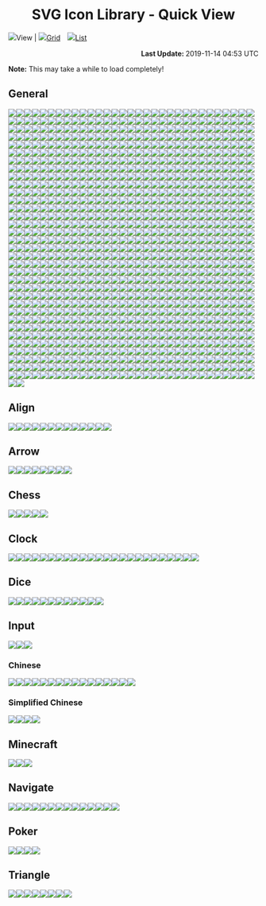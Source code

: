 # <div align="center">SVG Icon Library - Quick View</div>

<img src="../Eye.svg" />View | <a href="./QuickView.md"><img src="../Applications.svg" />Grid</a>　<a href="./QuickView_List.md"><img src="../ListBullet.svg" />List</a>

<div align="right"><strong>Last Update: </strong>2019-11-14 04:53 UTC</div>

<strong>Note:</strong> This may take a while to load completely!

## General

<img src="../Abacus.svg" /><img src="../Accessibility.svg" /><img src="../Account.svg" /><img src="../Acorn.svg" /><img src="../Add.svg" /><img src="../AdobeAcrobat.svg" /><img src="../AdobeAfterEffects.svg" /><img src="../AdobeAfterEffects_Outline.svg" /><img src="../AdobeAudition.svg" /><img src="../AdobeAudition_Outline.svg" /><img src="../AdobeDreamweaver.svg" /><img src="../AdobeDreamweaver_Outline.svg" /><img src="../AdobeIllustrator.svg" /><img src="../AdobeIllustrator_Outline.svg" /><img src="../AdobeInc.svg" /><img src="../AdobeInDesign.svg" /><img src="../AdobeInDesign_Outline.svg" /><img src="../AdobeLightroom.svg" /><img src="../AdobeLightroom_Outline.svg" /><img src="../AdobePhotoshop.svg" /><img src="../AdobePhotoshop_Outline.svg" /><img src="../AdobePremiere.svg" /><img src="../AdobePremiere_Outline.svg" /><img src="../AdobeTypekit.svg" /><img src="../AdobeTypekit_Outline.svg" /><img src="../AdobeXD.svg" /><img src="../AdobeXD_Outline.svg" /><img src="../Airbnb.svg" /><img src="../Airplane.svg" /><img src="../AirPlay.svg" /><img src="../AirportShuttleBus.svg" /><img src="../Alarm.svg" /><img src="../Alarm_Add.svg" /><img src="../Alarm_Off.svg" /><img src="../Alarm_On.svg" /><img src="../Alien.svg" /><img src="../AlienMonster.svg" /><img src="../Alien_Alt.svg" /><img src="../Amazon.svg" /><img src="../Ambulance.svg" /><img src="../AMD.svg" /><img src="../Analytics.svg" /><img src="../Anchor.svg" /><img src="../Anger.svg" /><img src="../AngularJS.svg" /><img src="../AngularUniversal.svg" /><img src="../Announcement.svg" /><img src="../Apartment.svg" /><img src="../Apple.svg" /><img src="../AppleInc.svg" /><img src="../Applications.svg" /><img src="../Applications_Alt.svg" /><img src="../Archive.svg" /><img src="../Archway.svg" /><img src="../Arduino.svg" /><img src="../Assignment.svg" /><img src="../Assignment_Late.svg" /><img src="../Assignment_TurnIn.svg" /><img src="../Astronaut.svg" /><img src="../AthleticShoe.svg" /><img src="../Atom.svg" /><img src="../Award.svg" /><img src="../Axe.svg" /><img src="../Baby.svg" /><img src="../BabyCarriage.svg" /><img src="../Baby_Face.svg" /><img src="../Backpack.svg" /><img src="../Backspace.svg" /><img src="../Bacon.svg" /><img src="../Badge.svg" /><img src="../Baidu.svg" /><img src="../BalanceScale.svg" /><img src="../BalletShoes.svg" /><img src="../Balloon.svg" /><img src="../Ballot.svg" /><img src="../Banana.svg" /><img src="../Bandcamp.svg" /><img src="../Bandcamp_Alt.svg" /><img src="../Bank.svg" /><img src="../BarberPole.svg" /><img src="../BarChart.svg" /><img src="../BarChart_Horizontal.svg" /><img src="../Baseball.svg" /><img src="../Basketball.svg" /><img src="../Bat.svg" /><img src="../BathTub.svg" /><img src="../Bat_Alt.svg" /><img src="../BeachUmbrella.svg" /><img src="../Bed.svg" /><img src="../Bed_Empty.svg" /><img src="../Bee.svg" /><img src="../Beer.svg" /><img src="../Bell.svg" /><img src="../Bicycle.svg" /><img src="../Bike.svg" /><img src="../Bing.svg" /><img src="../Binoculars.svg" /><img src="../Biohazard.svg" /><img src="../Bitbucket.svg" /><img src="../Blender.svg" /><img src="../BlenderSoftware.svg" /><img src="../Blind.svg" /><img src="../Block.svg" /><img src="../Block_Alt.svg" /><img src="../Blogger.svg" /><img src="../Blogger_Alt.svg" /><img src="../Blowfish.svg" /><img src="../Bluetooth.svg" /><img src="../Bluetooth_Alt.svg" /><img src="../Bold.svg" /><img src="../Bomb.svg" /><img src="../Bone.svg" /><img src="../Book.svg" /><img src="../Bookmark.svg" /><img src="../Bookmarks.svg" /><img src="../Bookmark_Outline.svg" /><img src="../Boot.svg" /><img src="../Bootstrap.svg" /><img src="../BorderColour.svg" /><img src="../BowlingBall.svg" /><img src="../BoxingGlove.svg" /><img src="../Brain.svg" /><img src="../Bread.svg" /><img src="../BroadcastTower.svg" /><img src="../BrokenPage.svg" /><img src="../Broom.svg" /><img src="../Brusher.svg" /><img src="../Buffer.svg" /><img src="../Bug.svg" /><img src="../Bullhorn.svg" /><img src="../Burrito.svg" /><img src="../Bus.svg" /><img src="../BusinessBag.svg" /><img src="../BusinessBag_Alt.svg" /><img src="../BusinessBag_Outline.svg" /><img src="../BusStop.svg" /><img src="../Bus_Alt.svg" /><img src="../CableCar.svg" /><img src="../Cache.svg" /><img src="../Cake.svg" /><img src="../Calculator.svg" /><img src="../Calendar.svg" /><img src="../Calendar_Today.svg" /><img src="../Camera.svg" /><img src="../Camera_Enhance.svg" /><img src="../Campground.svg" /><img src="../Candle.svg" /><img src="../Candy.svg" /><img src="../CandyCane.svg" /><img src="../CandyCorn.svg" /><img src="../Cannabis.svg" /><img src="../Capsules.svg" /><img src="../Car.svg" /><img src="../Carrot.svg" /><img src="../CarWash.svg" /><img src="../Car_Alt.svg" /><img src="../CashRegister.svg" /><img src="../Cast.svg" /><img src="../Cat.svg" /><img src="../Category.svg" /><img src="../Cauldron.svg" /><img src="../CCTV.svg" /><img src="../Chair.svg" /><img src="../Chalkboard.svg" /><img src="../Chat.svg" /><img src="../Cheese.svg" /><img src="../CheeseBurger.svg" /><img src="../Chef_Hat.svg" /><img src="../Chesses.svg" /><img src="../Child.svg" /><img src="../ChocolateBar.svg" /><img src="../Chopsticks.svg" /><img src="../Church.svg" /><img src="../City.svg" /><img src="../Clapperboard.svg" /><img src="../ClearAll.svg" /><img src="../Clipboard.svg" /><img src="../Clipboard_List.svg" /><img src="../Clipboard_Outline.svg" /><img src="../Clock.svg" /><img src="../Clock_Night.svg" /><img src="../Clothes.svg" /><img src="../Cloud.svg" /><img src="../Cloudflare.svg" /><img src="../Cloud_Done.svg" /><img src="../Cloud_Download.svg" /><img src="../Cloud_Off.svg" /><img src="../Cloud_Outline.svg" /><img src="../Cloud_Upload.svg" /><img src="../CocktailGlass.svg" /><img src="../Code.svg" /><img src="../CodePen.svg" /><img src="../CoffeeScript.svg" /><img src="../Coin.svg" /><img src="../Comment.svg" /><img src="../Comment_Add.svg" /><img src="../Compare.svg" /><img src="../Compass.svg" /><img src="../Construction.svg" /><img src="../Contactless.svg" /><img src="../Contacts.svg" /><img src="../ConvenienceStore.svg" /><img src="../Cookie.svg" /><img src="../Copyright.svg" /><img src="../Corn.svg" /><img src="../Couch.svg" /><img src="../Cow.svg" /><img src="../CowgirlBoot.svg" /><img src="../CPlusPlus.svg" /><img src="../CProgramming.svg" /><img src="../CreativeCommons.svg" /><img src="../CreditCard.svg" /><img src="../Cricket.svg" /><img src="../Cross.svg" /><img src="../Crow.svg" /><img src="../Crown.svg" /><img src="../CrystalBall.svg" /><img src="../CSS3.svg" /><img src="../Cup.svg" /><img src="../Cup_Hot.svg" /><img src="../CurseForge.svg" /><img src="../Cyclone.svg" /><img src="../Dashboard.svg" /><img src="../DassaultSystemes.svg" /><img src="../Database.svg" /><img src="../DataUsage.svg" /><img src="../Deaf.svg" /><img src="../Delete.svg" /><img src="../DeleteAll.svg" /><img src="../Dell.svg" /><img src="../Dell_Alt.svg" /><img src="../Dell_Alt2.svg" /><img src="../DepartureBoard.svg" /><img src="../Description.svg" /><img src="../Description_File.svg" /><img src="../Description_Short.svg" /><img src="../DesktopComputer.svg" /><img src="../DesktopComputer_Mac.svg" /><img src="../DesktopComputer_Windows.svg" /><img src="../DeveloperBoard.svg" /><img src="../DeviantArt.svg" /><img src="../Devices.svg" /><img src="../Dharmachakra.svg" /><img src="../Dialpad.svg" /><img src="../Dices.svg" /><img src="../Digging.svg" /><img src="../Direction.svg" /><img src="../Discord.svg" /><img src="../Discord_Alt.svg" /><img src="../DNA.svg" /><img src="../Docker.svg" /><img src="../Doctor.svg" /><img src="../Dog.svg" /><img src="../DollarSign.svg" /><img src="../Dolly.svg" /><img src="../Dolphin.svg" /><img src="../Donut.svg" /><img src="../DonutChart_Large.svg" /><img src="../DonutChart_Small.svg" /><img src="../Door.svg" /><img src="../DoubleTick.svg" /><img src="../Doughnut.svg" /><img src="../Dove.svg" /><img src="../Download.svg" /><img src="../DragIndicator.svg" /><img src="../Dragon.svg" /><img src="../Drink.svg" /><img src="../Dropbox.svg" /><img src="../Dropper.svg" /><img src="../Drum.svg" /><img src="../Drumstick.svg" /><img src="../Duck.svg" /><img src="../DuckDuckGo.svg" /><img src="../Dumbbell.svg" /><img src="../Dungeon.svg" /><img src="../Ear.svg" /><img src="../Earth.svg" /><img src="../Earth_Alt.svg" /><img src="../eBay.svg" /><img src="../EclipseIDE.svg" /><img src="../Egg.svg" /><img src="../Eject.svg" /><img src="../ElectricGuitar.svg" /><img src="../ElectronJS.svg" /><img src="../Elephant.svg" /><img src="../Encryption.svg" /><img src="../Encryption_Disable.svg" /><img src="../Encryption_Enhance.svg" /><img src="../Envelope.svg" /><img src="../EpicGames.svg" /><img src="../Eraser.svg" /><img src="../Error.svg" /><img src="../Error_Outline.svg" /><img src="../ESLint.svg" /><img src="../EVStation.svg" /><img src="../ExclamationMark.svg" /><img src="../Explore.svg" /><img src="../Eye.svg" /><img src="../Eyes.svg" /><img src="../Face.svg" /><img src="../Facebook.svg" /><img src="../FacebookMessenger.svg" /><img src="../Facebook_Alt.svg" /><img src="../Fan.svg" /><img src="../FastFood.svg" /><img src="../FastForward.svg" /><img src="../FastRewind.svg" /><img src="../Favro.svg" /><img src="../FaxMachine.svg" /><img src="../Feather.svg" /><img src="../FeatHub.svg" /><img src="../Fedora.svg" /><img src="../Feedback.svg" /><img src="../Feedly.svg" /><img src="../Female.svg" /><img src="../FighterJet.svg" /><img src="../File.svg" /><img src="../FillColour.svg" /><img src="../Filter.svg" /><img src="../FindInPage.svg" /><img src="../Fingerprint.svg" /><img src="../Fire.svg" /><img src="../FireExtinguisher.svg" /><img src="../Fireplace.svg" /><img src="../Fireworks.svg" /><img src="../FirstAid.svg" /><img src="../Fish.svg" /><img src="../FishingPole.svg" /><img src="../FishingRod.svg" /><img src="../Fitbit.svg" /><img src="../Flag.svg" /><img src="../Flag_Alt.svg" /><img src="../Flag_Chequered.svg" /><img src="../Flag_Outline.svg" /><img src="../Flag_Pirate.svg" /><img src="../Flag_Triangular.svg" /><img src="../Flare.svg" /><img src="../Flashlight.svg" /><img src="../Flashlight_Alt.svg" /><img src="../FlatShoe.svg" /><img src="../Flickr.svg" /><img src="../Flipboard.svg" /><img src="../FloppyDisk.svg" /><img src="../Flower.svg" /><img src="../Folder.svg" /><img src="../Folder_New.svg" /><img src="../Folder_Outline.svg" /><img src="../Folder_Share.svg" /><img src="../Folder_Special.svg" /><img src="../Font.svg" /><img src="../FontSize.svg" /><img src="../Football.svg" /><img src="../Fork.svg" /><img src="../Forklift.svg" /><img src="../FormatClear.svg" /><img src="../Forum.svg" /><img src="../Forward.svg" /><img src="../Foursquare.svg" /><img src="../FrenchFries.svg" /><img src="../Fridge.svg" /><img src="../Frog.svg" /><img src="../FSecure.svg" /><img src="../Function.svg" /><img src="../Funnel.svg" /><img src="../GameController.svg" /><img src="../Gamepad.svg" /><img src="../GasStation.svg" /><img src="../Gavel.svg" /><img src="../Gear.svg" /><img src="../Gem.svg" /><img src="../Gesture.svg" /><img src="../Ghost.svg" /><img src="../Ghost_Alt.svg" /><img src="../Gift.svg" /><img src="../GiftCard.svg" /><img src="../Gifts.svg" /><img src="../GingerbreadMan.svg" /><img src="../Git.svg" /><img src="../GitHub.svg" /><img src="../GitLab.svg" /><img src="../GlassCup.svg" /><img src="../Glasses.svg" /><img src="../Goblin.svg" /><img src="../Golf.svg" /><img src="../GolfCourse.svg" /><img src="../Golf_Outline.svg" /><img src="../Google.svg" /><img src="../GoogleAllo.svg" /><img src="../GoogleAnalytics.svg" /><img src="../GoogleAndroidRobot.svg" /><img src="../GoogleAndroidRobot_Old.svg" /><img src="../GoogleChrome.svg" /><img src="../GoogleCloud.svg" /><img src="../GoogleDrive.svg" /><img src="../GoogleDuo.svg" /><img src="../GoogleHangouts.svg" /><img src="../GoogleHangoutsChat.svg" /><img src="../GoogleKeep.svg" /><img src="../GooglePlay.svg" /><img src="../GooglePodcasts.svg" /><img src="../GoogleScholar.svg" /><img src="../GoogleTranslate.svg" /><img src="../GoProgramming.svg" /><img src="../Gopuram.svg" /><img src="../Gradle.svg" /><img src="../GraduationHat.svg" /><img src="../Grapes.svg" /><img src="../Gravatar.svg" /><img src="../Group.svg" /><img src="../Group_Add.svg" /><img src="../Guitar.svg" /><img src="../Hamburger.svg" /><img src="../Hammer.svg" /><img src="../Hand.svg" /><img src="../Handball.svg" /><img src="../Handshake.svg" /><img src="../Hanger.svg" /><img src="../Hashtag.svg" /><img src="../Headset.svg" /><img src="../Headset_WithMic.svg" /><img src="../Healing.svg" /><img src="../Heart.svg" /><img src="../Heart_Outline.svg" /><img src="../HeeledBoot.svg" /><img src="../HeeledSandal.svg" /><img src="../Helicopter.svg" /><img src="../Helmet.svg" /><img src="../Help.svg" /><img src="../Help_Outline.svg" /><img src="../Heroku.svg" /><img src="../HewlettPackard.svg" /><img src="../HighHeeledShoe.svg" /><img src="../Highlighter.svg" /><img src="../HighPriority.svg" /><img src="../HighVoltage.svg" /><img src="../Hiking.svg" /><img src="../HikingBoot.svg" /><img src="../Hippo.svg" /><img src="../History.svg" /><img src="../Hockey.svg" /><img src="../Home.svg" /><img src="../Honeybee.svg" /><img src="../Horse.svg" /><img src="../Hospital.svg" /><img src="../Hospital_Alt.svg" /><img src="../Hospital_Alt2.svg" /><img src="../Hotdog.svg" /><img src="../Hotel.svg" /><img src="../HotTub.svg" /><img src="../Hourglass.svg" /><img src="../Hourglass_Outline.svg" /><img src="../House.svg" /><img src="../HTML5.svg" /><img src="../HTTP.svg" /><img src="../HTTPS.svg" /><img src="../Huawei.svg" /><img src="../Hulu.svg" /><img src="../HumbleBundle.svg" /><img src="../Icecream.svg" /><img src="../IDBadge.svg" /><img src="../IDCard.svg" /><img src="../iFixit.svg" /><img src="../Igloo.svg" /><img src="../Image.svg" /><img src="../Image_Outline.svg" /><img src="../IMDb.svg" /><img src="../Inbox.svg" /><img src="../Incandescent.svg" /><img src="../Indent_Decrease.svg" /><img src="../Indent_Increase.svg" /><img src="../Industry.svg" /><img src="../Information.svg" /><img src="../Information_Outline.svg" /><img src="../Inkscape.svg" /><img src="../Instacart.svg" /><img src="../Instagram.svg" /><img src="../Instagram_Alt.svg" /><img src="../Intel.svg" /><img src="../iPad.svg" /><img src="../Iridescent.svg" /><img src="../Italic.svg" /><img src="../JackOLantern.svg" /><img src="../Java.svg" /><img src="../JavaScript.svg" /><img src="../JavaScriptMacro.svg" /><img src="../Jekyll.svg" /><img src="../Joystick.svg" /><img src="../jQuery.svg" /><img src="../Jug.svg" /><img src="../Key.svg" /><img src="../Keyboard.svg" /><img src="../Keyboard_Outline.svg" /><img src="../KitchenKnife.svg" /><img src="../KiwiBird.svg" /><img src="../KneeHighBoot.svg" /><img src="../Knife.svg" /><img src="../Label.svg" /><img src="../LaboratoryFlask.svg" /><img src="../LadyBeetle.svg" /><img src="../Landmark.svg" /><img src="../Language.svg" /><img src="../Laptop.svg" /><img src="../Laptop_Chromebook.svg" /><img src="../Laptop_Mac.svg" /><img src="../Laptop_Windows.svg" /><img src="../LargeBrusher.svg" /><img src="../Launch.svg" /><img src="../Layers.svg" /><img src="../Leaf.svg" /><img src="../Lemon.svg" /><img src="../LGTM.svg" /><img src="../LGTM_Alt.svg" /><img src="../Library.svg" /><img src="../LifeRing.svg" /><img src="../LightBulb.svg" /><img src="../LightBulb_Alt.svg" /><img src="../LightningBolt.svg" /><img src="../LINE.svg" /><img src="../LineSpacing.svg" /><img src="../LineStyle.svg" /><img src="../LineWeight.svg" /><img src="../LinkedIn.svg" /><img src="../LinkHref.svg" /><img src="../Linux.svg" /><img src="../ListBullet.svg" /><img src="../ListNumber.svg" /><img src="../ListSheet.svg" /><img src="../Location.svg" /><img src="../Lock.svg" /><img src="../Lock_Unlock.svg" /><img src="../Lollipop.svg" /><img src="../LowPriority.svg" /><img src="../Lua.svg" /><img src="../Luggage.svg" /><img src="../Magic.svg" /><img src="../Magnet.svg" /><img src="../Magnifier.svg" /><img src="../Magnifier_Alt.svg" /><img src="../Mail.svg" /><img src="../Male.svg" /><img src="../Mandolin.svg" /><img src="../ManShoe.svg" /><img src="../Map.svg" /><img src="../MapleLeaf.svg" /><img src="../Map_Alt.svg" /><img src="../Map_Alt_Outline.svg" /><img src="../Markdown.svg" /><img src="../MasterCard.svg" /><img src="../McAfee.svg" /><img src="../Meat.svg" /><img src="../Medal.svg" /><img src="../MediaFire.svg" /><img src="../MediumBlog.svg" /><img src="../Medkit.svg" /><img src="../MEGA.svg" /><img src="../Melon.svg" /><img src="../MembershipCard.svg" /><img src="../Menu.svg" /><img src="../MenuBook.svg" /><img src="../Merge.svg" /><img src="../Meteor.svg" /><img src="../Microchip.svg" /><img src="../Microphone.svg" /><img src="../Microphone_Off.svg" /><img src="../Microphone_Outline.svg" /><img src="../Microscope.svg" /><img src="../Microsoft.svg" /><img src="../MicrosoftAccess.svg" /><img src="../MicrosoftAzure.svg" /><img src="../MicrosoftEdge.svg" /><img src="../MicrosoftExcel.svg" /><img src="../MicrosoftInternetExplorer.svg" /><img src="../MicrosoftOneDrive.svg" /><img src="../MicrosoftOneNote.svg" /><img src="../MicrosoftOutlook.svg" /><img src="../MicrosoftPowerPoint.svg" /><img src="../MicrosoftTeams.svg" /><img src="../MicrosoftWindows.svg" /><img src="../MicrosoftWord.svg" /><img src="../Minus.svg" /><img src="../Mitten.svg" /><img src="../Mixer.svg" /><img src="../MMS.svg" /><img src="../Mojang.svg" /><img src="../Money.svg" /><img src="../Money_Outline.svg" /><img src="../MongoDB.svg" /><img src="../Monkey.svg" /><img src="../Monument.svg" /><img src="../Mood_Bad.svg" /><img src="../Mood_Best.svg" /><img src="../Mood_Good.svg" /><img src="../Mood_Worst.svg" /><img src="../Moon.svg" /><img src="../Moon_Alt.svg" /><img src="../Moon_Full.svg" /><img src="../Moon_Less.svg" /><img src="../More_Horizontal.svg" /><img src="../More_Vertical.svg" /><img src="../Mosque.svg" /><img src="../Motorcycle.svg" /><img src="../MotorHelmet.svg" /><img src="../Mountain.svg" /><img src="../MountainBike.svg" /><img src="../Mouse.svg" /><img src="../Movie.svg" /><img src="../Moyai.svg" /><img src="../MozillaFirefox.svg" /><img src="../Museum.svg" /><img src="../Mushroom.svg" /><img src="../MusicAlbum.svg" /><img src="../MusicalNote.svg" /><img src="../MusicalNote_Alt.svg" /><img src="../MySQL.svg" /><img src="../Narwhal.svg" /><img src="../NativeScript.svg" /><img src="../Netflix.svg" /><img src="../NetworkCheck.svg" /><img src="../NewRelease.svg" /><img src="../Newspaper.svg" /><img src="../NFC.svg" /><img src="../Nintendo.svg" /><img src="../NintendoGameCube.svg" /><img src="../NintendoSwitch.svg" /><img src="../NodeJS.svg" /><img src="../Notification.svg" /><img src="../Notification_Active.svg" /><img src="../Notification_Add.svg" /><img src="../Notification_Off.svg" /><img src="../Notification_Outline.svg" /><img src="../Notification_Snooze.svg" /><img src="../NPM.svg" /><img src="../NPM_Alt.svg" /><img src="../Nurse.svg" /><img src="../Nvidia.svg" /><img src="../Oculus.svg" /><img src="../Office.svg" /><img src="../OfflineBolt.svg" /><img src="../Ogre.svg" /><img src="../OpenVPN.svg" /><img src="../Opera.svg" /><img src="../OpticalDisk.svg" /><img src="../Oracle.svg" /><img src="../Origin.svg" /><img src="../OutdoorGrill.svg" /><img src="../Owl.svg" /><img src="../Package.svg" /><img src="../PaintRoller.svg" /><img src="../Palette.svg" /><img src="../Panorama.svg" /><img src="../Paperclip.svg" /><img src="../Paperclip_Alt.svg" /><img src="../Paperclip_Alt2.svg" /><img src="../ParachuteBox.svg" /><img src="../Paragraph.svg" /><img src="../Parking.svg" /><img src="../Passport.svg" /><img src="../Patreon.svg" /><img src="../Pause.svg" /><img src="../Paw.svg" /><img src="../PayPal.svg" /><img src="../Pen.svg" /><img src="../PepperHot.svg" /><img src="../Periscope.svg" /><img src="../Person.svg" /><img src="../Person_Add.svg" /><img src="../Pharmacy.svg" /><img src="../PhoneCall.svg" /><img src="../PhoneCall_End.svg" /><img src="../Photo.svg" /><img src="../PhotoAlbum.svg" /><img src="../Photo_Add.svg" /><img src="../PHP.svg" /><img src="../Pickaxe.svg" /><img src="../Pie.svg" /><img src="../PieChart.svg" /><img src="../Pig.svg" /><img src="../Pinterest.svg" /><img src="../Pizza.svg" /><img src="../Play.svg" /><img src="../Playlist.svg" /><img src="../PlayStation.svg" /><img src="../Plug.svg" /><img src="../Plus.svg" /><img src="../Poll.svg" /><img src="../Polymer.svg" /><img src="../Poo.svg" /><img src="../Popcorn.svg" /><img src="../PotionFlask.svg" /><img src="../PowerOff.svg" /><img src="../PowerOn.svg" /><img src="../PowerShell.svg" /><img src="../Pray.svg" /><img src="../PregnantWoman.svg" /><img src="../Printer.svg" /><img src="../Printer_Disable.svg" /><img src="../Pumpkin.svg" /><img src="../Puzzle.svg" /><img src="../Python.svg" /><img src="../QuestionMark.svg" /><img src="../Quote.svg" /><img src="../Rabbit.svg" /><img src="../Radiation.svg" /><img src="../Radiation_Alt.svg" /><img src="../Radio.svg" /><img src="../Railway.svg" /><img src="../Rain.svg" /><img src="../RandomAccessMemory.svg" /><img src="../RaspberryPi.svg" /><img src="../RaspberryPi_Outline.svg" /><img src="../Receipt.svg" /><img src="../Record.svg" /><img src="../RecreationalVehicle.svg" /><img src="../Reddit.svg" /><img src="../Reddit_Alt.svg" /><img src="../Redo.svg" /><img src="../Refresh.svg" /><img src="../Remove.svg" /><img src="../Renew.svg" /><img src="../Repeat.svg" /><img src="../Replay.svg" /><img src="../Reply.svg" /><img src="../ReplyAll.svg" /><img src="../Report.svg" /><img src="../Report_Off.svg" /><img src="../ResetColour.svg" /><img src="../Restaurant.svg" /><img src="../Restaurant_Alt.svg" /><img src="../Restore.svg" /><img src="../Ribbon.svg" /><img src="../Road.svg" /><img src="../Roblox.svg" /><img src="../RobloxStudio.svg" /><img src="../Robot.svg" /><img src="../Robot_Alt.svg" /><img src="../Rocket.svg" /><img src="../Rotate-Clockwise.svg" /><img src="../Rotate-CounterClockwise.svg" /><img src="../Route.svg" /><img src="../Router.svg" /><img src="../Rowing.svg" /><img src="../RSS.svg" /><img src="../RubbishBin.svg" /><img src="../RubyProgramming.svg" /><img src="../Rugby.svg" /><img src="../Ruler.svg" /><img src="../Run.svg" /><img src="../RunningShoe.svg" /><img src="../Safari.svg" /><img src="../Safari_Alt.svg" /><img src="../Salad.svg" /><img src="../Sandwich.svg" /><img src="../Sass.svg" /><img src="../Sass_Alt.svg" /><img src="../Satellite.svg" /><img src="../SatelliteDish.svg" /><img src="../Sausage.svg" /><img src="../Scanner.svg" /><img src="../School.svg" /><img src="../Scissors.svg" /><img src="../Screwdriver.svg" /><img src="../SDCard.svg" /><img src="../Seat.svg" /><img src="../Security.svg" /><img src="../Seedling.svg" /><img src="../Sega.svg" /><img src="../SelectAll.svg" /><img src="../Send.svg" /><img src="../Server.svg" /><img src="../Share.svg" /><img src="../Shark.svg" /><img src="../ShavedIce.svg" /><img src="../Shazam.svg" /><img src="../Shears.svg" /><img src="../Sheep.svg" /><img src="../Shell.svg" /><img src="../ShellInc.svg" /><img src="../Shield.svg" /><img src="../Ship.svg" /><img src="../Shopify.svg" /><img src="../ShoppingBag.svg" /><img src="../ShoppingBasket.svg" /><img src="../ShoppingCart.svg" /><img src="../ShoppingCart_Add.svg" /><img src="../ShoppingCart_Remove.svg" /><img src="../Shovel.svg" /><img src="../Shower.svg" /><img src="../Shredder.svg" /><img src="../Shuffle.svg" /><img src="../SignUp.svg" /><img src="../SIMCard.svg" /><img src="../SIMCard_Off.svg" /><img src="../SinaWeibo.svg" /><img src="../Sitemap.svg" /><img src="../Skating.svg" /><img src="../Skiing.svg" /><img src="../SkiingNordic.svg" /><img src="../Skillet.svg" /><img src="../Skull.svg" /><img src="../Skull_Alt.svg" /><img src="../Skype.svg" /><img src="../Slack.svg" /><img src="../Sleigh.svg" /><img src="../Smartphone.svg" /><img src="../SMS.svg" /><img src="../SMS_Fail.svg" /><img src="../Snail.svg" /><img src="../Snake.svg" /><img src="../Snapchat.svg" /><img src="../Snowboarding.svg" /><img src="../Snowflake.svg" /><img src="../Snowman.svg" /><img src="../Snowplow.svg" /><img src="../SnowyGlobe.svg" /><img src="../Soap.svg" /><img src="../Soccer.svg" /><img src="../Sock.svg" /><img src="../Socks.svg" /><img src="../Sofa.svg" /><img src="../SoftIcecream.svg" /><img src="../Sort.svg" /><img src="../Sort_ByAlpha.svg" /><img src="../SoundCloud.svg" /><img src="../Soup.svg" /><img src="../Spa.svg" /><img src="../Spacebar.svg" /><img src="../SpaceShuttle.svg" /><img src="../Speaker.svg" /><img src="../Speaker_Group.svg" /><img src="../Speedometer.svg" /><img src="../Speedometer_Alt.svg" /><img src="../SpellCheck.svg" /><img src="../Spider.svg" /><img src="../SpiderWeb.svg" /><img src="../Spider_Alt.svg" /><img src="../Split.svg" /><img src="../Spoon.svg" /><img src="../Spotify.svg" /><img src="../SprayCan.svg" /><img src="../SquareFoot.svg" /><img src="../Squirrel.svg" /><img src="../StackExchange.svg" /><img src="../StackOverflow.svg" /><img src="../Stamp.svg" /><img src="../Star.svg" /><img src="../Star_Half.svg" /><img src="../Star_Outline.svg" /><img src="../Status.svg" /><img src="../Steak.svg" /><img src="../SteamGameService.svg" /><img src="../SteamGameService_Alt.svg" /><img src="../SteeringWheel.svg" /><img src="../Stethoscope.svg" /><img src="../StickyNote.svg" /><img src="../Stop.svg" /><img src="../StopSign.svg" /><img src="../Storage.svg" /><img src="../Store.svg" /><img src="../Straighten.svg" /><img src="../Strikethrough.svg" /><img src="../Strikethrough_Alt.svg" /><img src="../Stroopwafel.svg" /><img src="../Style.svg" /><img src="../Subject.svg" /><img src="../Subtitle.svg" /><img src="../Subway.svg" /><img src="../Suitcase.svg" /><img src="../Sun.svg" /><img src="../Sunglasses.svg" /><img src="../Sunny.svg" /><img src="../Sun_Alt.svg" /><img src="../Sun_Half.svg" /><img src="../Sun_Outline.svg" /><img src="../Sushi.svg" /><img src="../Swap_Horizontal.svg" /><img src="../Swap_Vertical.svg" /><img src="../Swift.svg" /><img src="../SwimmingPool.svg" /><img src="../SwimmingPool_Alt.svg" /><img src="../Sword.svg" /><img src="../Swords.svg" /><img src="../Synagogue.svg" /><img src="../Sync.svg" /><img src="../Sync_Disable.svg" /><img src="../Sync_Problem.svg" /><img src="../Syringe.svg" /><img src="../TableChart.svg" /><img src="../Tablet.svg" /><img src="../TableTennis.svg" /><img src="../Tablet_Android.svg" /><img src="../Tablet_Mac.svg" /><img src="../Tachometer.svg" /><img src="../Tachometer_Alt.svg" /><img src="../Taco.svg" /><img src="../Tag.svg" /><img src="../Tangerine.svg" /><img src="../Tape.svg" /><img src="../Target.svg" /><img src="../Taxi.svg" /><img src="../TeaCup.svg" /><img src="../TeamViewer.svg" /><img src="../TeddyBear.svg" /><img src="../Telegram.svg" /><img src="../Telegram_Alt.svg" /><img src="../Television.svg" /><img src="../TelevisionBroadcastsLimited_HongKong.svg" /><img src="../Tennis.svg" /><img src="../Terminal.svg" /><img src="../Terrain.svg" /><img src="../Tesla.svg" /><img src="../TestTube.svg" /><img src="../TextColour.svg" /><img src="../TextDirection_LR.svg" /><img src="../TextDirection_RL.svg" /><img src="../Thermometer.svg" /><img src="../Thumbtack.svg" /><img src="../Thumb_Down.svg" /><img src="../Thumb_Score.svg" /><img src="../Thumb_Up.svg" /><img src="../ThunderRain.svg" /><img src="../Tick.svg" /><img src="../Ticket.svg" /><img src="../TikTok.svg" /><img src="../Timelapse.svg" /><img src="../Timeline.svg" /><img src="../Timer.svg" /><img src="../Timer_Off.svg" /><img src="../Tinder.svg" /><img src="../Title.svg" /><img src="../Toggl.svg" /><img src="../Toilet.svg" /><img src="../ToiletPaper.svg" /><img src="../Toilet_Alt.svg" /><img src="../Toolbox.svg" /><img src="../Tools.svg" /><img src="../Tooth.svg" /><img src="../Tooth_Alt.svg" /><img src="../Tor.svg" /><img src="../ToriiGate.svg" /><img src="../Tractor.svg" /><img src="../TrafficCone.svg" /><img src="../TrafficLight.svg" /><img src="../Train.svg" /><img src="../Tram.svg" /><img src="../Transports.svg" /><img src="../TravisCI.svg" /><img src="../Tree.svg" /><img src="../Trello.svg" /><img src="../Trending_Down.svg" /><img src="../Trending_Flat.svg" /><img src="../Trending_Up.svg" /><img src="../Trophy.svg" /><img src="../TropicalFish.svg" /><img src="../Truck.svg" /><img src="../Tshirt.svg" /><img src="../Tumblr.svg" /><img src="../Turkey.svg" /><img src="../Turtle.svg" /><img src="../Twitch.svg" /><img src="../Twitter.svg" /><img src="../TypeScript.svg" /><img src="../Uber.svg" /><img src="../Ubisoft.svg" /><img src="../Ubuntu.svg" /><img src="../Ubuntu_Alt.svg" /><img src="../Umbrella.svg" /><img src="../Unarchive.svg" /><img src="../Underline.svg" /><img src="../Undo.svg" /><img src="../Unicorn.svg" /><img src="../UnidentifiedFlyingObject.svg" /><img src="../Unity.svg" /><img src="../University.svg" /><img src="../UnrealEngine.svg" /><img src="../UnrealEngine_Alt.svg" /><img src="../UnrealEngine_Alt2.svg" /><img src="../Update.svg" /><img src="../Upload.svg" /><img src="../USB.svg" /><img src="../USBDriver.svg" /><img src="../VehicleFansCommunity.svg" /><img src="../Verified.svg" /><img src="../Viber.svg" /><img src="../Viber_Alt.svg" /><img src="../Vibration.svg" /><img src="../VideoCamera.svg" /><img src="../VideoCamera_Off.svg" /><img src="../Vignette.svg" /><img src="../Vihara.svg" /><img src="../Vimeo.svg" /><img src="../Vine.svg" /><img src="../Visa.svg" /><img src="../Visibility.svg" /><img src="../Visibility_Off.svg" /><img src="../VisualStudio.svg" /><img src="../VisualStudioCode.svg" /><img src="../VK.svg" /><img src="../VK_Alt.svg" /><img src="../VLCMediaPlayer.svg" /><img src="../Voicemail.svg" /><img src="../Volleyball.svg" /><img src="../Volume_Maximum.svg" /><img src="../Volume_Minimum.svg" /><img src="../Volume_Mute.svg" /><img src="../Volume_Off.svg" /><img src="../Vote.svg" /><img src="../Vote_Alt.svg" /><img src="../VRCardboard.svg" /><img src="../VueJS.svg" /><img src="../Walk.svg" /><img src="../Wallet.svg" /><img src="../Wallpaper.svg" /><img src="../Warehouse.svg" /><img src="../Warning.svg" /><img src="../WashingMachine.svg" /><img src="../Watch.svg" /><img src="../Watermelon.svg" /><img src="../Webpack.svg" /><img src="../Whale.svg" /><img src="../WhatsApp.svg" /><img src="../WhatsApp_Alt.svg" /><img src="../WhatsHot.svg" /><img src="../Wheat.svg" /><img src="../Wheel.svg" /><img src="../Wheelchair.svg" /><img src="../Wheelchair_Disable.svg" /><img src="../Wheel_Alt.svg" /><img src="../Whistle.svg" /><img src="../Widget.svg" /><img src="../WiFi.svg" /><img src="../WiFi_Off.svg" /><img src="../Wii.svg" /><img src="../Wikipedia.svg" /><img src="../Wind.svg" /><img src="../WineBottle.svg" /><img src="../WineGlass.svg" /><img src="../WizardHat.svg" /><img src="../WomanBoot.svg" /><img src="../WomanSandal.svg" /><img src="../WordPress.svg" /><img src="../WordPress_Alt.svg" /><img src="../WrapText.svg" /><img src="../Wrench.svg" /><img src="../Xbox.svg" /><img src="../XSplit.svg" /><img src="../Yahoo.svg" /><img src="../Yarn.svg" /><img src="../Yarn_Alt.svg" /><img src="../Yelp.svg" /><img src="../YinYang.svg" /><img src="../YouTube.svg" /><img src="../YouTubeGaming.svg" /><img src="../Zombie.svg" /><img src="../ZoomIn.svg" /><img src="../ZoomOut.svg" /><img src="../Zzz.svg" />

## Align

<img src="../Align/Bottom.svg" /><img src="../Align/Bottom_Object.svg" /><img src="../Align/Center.svg" /><img src="../Align/Center_Object.svg" /><img src="../Align/Justify.svg" /><img src="../Align/Left.svg" /><img src="../Align/Left_Object.svg" /><img src="../Align/Middle.svg" /><img src="../Align/Middle_Object.svg" /><img src="../Align/Right.svg" /><img src="../Align/Right_Object.svg" /><img src="../Align/Top.svg" /><img src="../Align/Top_Object.svg" />

## Arrow

<img src="../Arrow/Down.svg" /><img src="../Arrow/Down_Tail.svg" /><img src="../Arrow/Left.svg" /><img src="../Arrow/Left_Tail.svg" /><img src="../Arrow/Right.svg" /><img src="../Arrow/Right_Tail.svg" /><img src="../Arrow/Up.svg" /><img src="../Arrow/Up_Tail.svg" />

## Chess

<img src="../Chess/Bishop.svg" /><img src="../Chess/Knight.svg" /><img src="../Chess/Pawn.svg" /><img src="../Chess/Queen.svg" /><img src="../Chess/Rook.svg" />

## Clock

<img src="../Clock/1.svg" /><img src="../Clock/10.svg" /><img src="../Clock/10_Outline.svg" /><img src="../Clock/11.svg" /><img src="../Clock/11_Outline.svg" /><img src="../Clock/12.svg" /><img src="../Clock/12_Outline.svg" /><img src="../Clock/1_Outline.svg" /><img src="../Clock/2.svg" /><img src="../Clock/2_Outline.svg" /><img src="../Clock/3.svg" /><img src="../Clock/3_Outline.svg" /><img src="../Clock/4.svg" /><img src="../Clock/4_Outline.svg" /><img src="../Clock/5.svg" /><img src="../Clock/5_Outline.svg" /><img src="../Clock/6.svg" /><img src="../Clock/6_Outline.svg" /><img src="../Clock/7.svg" /><img src="../Clock/7_Outline.svg" /><img src="../Clock/8.svg" /><img src="../Clock/8_Outline.svg" /><img src="../Clock/9.svg" /><img src="../Clock/9_Outline.svg" />

## Dice

<img src="../Dice/Five.svg" /><img src="../Dice/Five_Outline.svg" /><img src="../Dice/Four.svg" /><img src="../Dice/Four_Outline.svg" /><img src="../Dice/One.svg" /><img src="../Dice/One_Outline.svg" /><img src="../Dice/Six.svg" /><img src="../Dice/Six_Outline.svg" /><img src="../Dice/Three.svg" /><img src="../Dice/Three_Outline.svg" /><img src="../Dice/Two.svg" /><img src="../Dice/Two_Outline.svg" />

## Input

<img src="../Input/Chinese.svg" /><img src="../Input/English.svg" /><img src="../Input/SimplifiedChinese.svg" />

### Chinese

<img src="../Input/Chinese/Cangjie.svg" /><img src="../Input/Chinese/Cangjie_Outline.svg" /><img src="../Input/Chinese/Dayi.svg" /><img src="../Input/Chinese/Dayi_Outline.svg" /><img src="../Input/Chinese/Phonetic.svg" /><img src="../Input/Chinese/Phonetic_Outline.svg" /><img src="../Input/Chinese/Pinyin.svg" /><img src="../Input/Chinese/Pinyin_Outline.svg" /><img src="../Input/Chinese/PutonghuaPinyin.svg" /><img src="../Input/Chinese/PutonghuaPinyin_Outline.svg" /><img src="../Input/Chinese/Q9.svg" /><img src="../Input/Chinese/Q9_Outline.svg" /><img src="../Input/Chinese/Row.svg" /><img src="../Input/Chinese/Row_Outline.svg" /><img src="../Input/Chinese/SimplifiedCangjie.svg" /><img src="../Input/Chinese/SimplifiedCangjie_Outline.svg" />

### Simplified Chinese

<img src="../Input/SimplifiedChinese/CantonesePinyin.svg" /><img src="../Input/SimplifiedChinese/CantonesePinyin_Outline.svg" /><img src="../Input/SimplifiedChinese/Pinyin.svg" /><img src="../Input/SimplifiedChinese/Pinyin_Outline.svg" />

## Minecraft

<img src="../Minecraft/Anvil.svg" /><img src="../Minecraft/Creeper_Face.svg" /><img src="../Minecraft/Creeper_Face_Outline.svg" />

## Navigate

<img src="../Navigate/Close.svg" /><img src="../Navigate/First.svg" /><img src="../Navigate/First_Alt.svg" /><img src="../Navigate/Fullscreen.svg" /><img src="../Navigate/Fullscreen_Exit.svg" /><img src="../Navigate/Last.svg" /><img src="../Navigate/Last_Alt.svg" /><img src="../Navigate/Maximize.svg" /><img src="../Navigate/Minimize.svg" /><img src="../Navigate/Next.svg" /><img src="../Navigate/Next_Alt.svg" /><img src="../Navigate/Normalize.svg" /><img src="../Navigate/Previous.svg" /><img src="../Navigate/Previous_Alt.svg" />

## Poker

<img src="../Poker/Club.svg" /><img src="../Poker/Diamond.svg" /><img src="../Poker/Heart.svg" /><img src="../Poker/Spade.svg" />

## Triangle

<img src="../Triangle/Down_60.svg" /><img src="../Triangle/Down_90.svg" /><img src="../Triangle/Left_60.svg" /><img src="../Triangle/Left_90.svg" /><img src="../Triangle/Right_60.svg" /><img src="../Triangle/Right_90.svg" /><img src="../Triangle/Up_60.svg" /><img src="../Triangle/Up_90.svg" />
